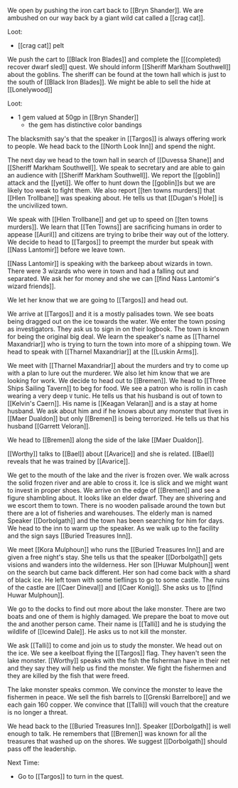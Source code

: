 We open by pushing the iron cart back to [[Bryn Shander]]. We are ambushed on our way back by a giant wild cat called a [[crag cat]]. 

Loot:
- [[crag cat]] pelt

We push the cart to [[Black Iron Blades]] and complete the [[(completed) recover dwarf sled]] quest. We should inform [[Sheriff Markham Southwell]] about the goblins. The sheriff can be found at the town hall which is just to the south of [[Black Iron Blades]]. We might be able to sell the hide at [[Lonelywood]]

Loot:
- 1 gem valued at 50gp in [[Bryn Shander]]
	- the gem has distinctive color bandings

The blacksmith say's that the speaker in [[Targos]] is always offering work to people. We head back to the [[North Look Inn]] and spend the night.

The next day we head to the town hall in search of [[Duvessa Shane]] and [[Sheriff Markham Southwell]]. We speak to secretary and are able to gain an audience with [[Sheriff Markham Southwell]]. We report the [[goblin]] attack and the [[yeti]]. We offer to hunt down the [[goblin]]s but we are likely too weak to fight them. We also report [[ten towns murders]] that [[Hlen Trollbane]] was speaking about. He tells us that [[Dugan's Hole]] is the uncivilized town.

We speak with [[Hlen Trollbane]] and get up to speed on [[ten towns murders]]. We learn that [[Ten Towns]] are sacrificing humans in order to appease [[Auril]] and citizens are trying to bribe their way out of the lottery. We decide to head to [[Targos]] to preempt the murder but speak with [[Nass Lantomir]] before we leave town.

[[Nass Lantomir]] is speaking with the barkeep about wizards in town. There were 3 wizards who were in town and had a falling out and separated. We ask her for money and she we can [[find Nass Lantomir's wizard friends]]. 

We let her know that we are going to [[Targos]] and head out.

We arrive at [[Targos]] and it is a mostly palisades town. We see boats being dragged out on the ice towards the water. We enter the town posing as investigators. They ask us to sign in on their logbook. The town is known for being the original big deal. We learn the speaker's name as [[Tharnel Maxandriar]] who is trying to turn the town into more of a shipping town. We head to speak with [[Tharnel Maxandriar]] at the [[Luskin Arms]].

We meet with [[Tharnel Maxandriar]] about the murders and try to come up with a plan to lure out the murderer. We also let him know that we are looking for work. We decide to head out to [[Bremen]]. We head to [[Three Ships Sailing Tavern]] to beg for food. We see a patron who is rollin in cash wearing a very deep `V` tunic. He tells us that his husband is out of town to [[Kelvin's Caern]]. His name is [[Keagan Velaran]] and is a stay at home husband. We ask about him and if he knows about any monster that lives in [[Maer Dualdon]] but only [[Bremen]] is being terrorized. He tells us that his husband [[Garrett Veloran]].

We head to [[Bremen]] along the side of the lake [[Maer Dualdon]]. 

[[Worthy]] talks to [[Bael]] about [[Avarice]] and she is related. [[Bael]] reveals that he was trained by [[Avarice]].

We get to the mouth of the lake and the river is frozen over. We walk across the solid frozen river and are able to cross it. Ice is slick and we might want to invest in proper shoes. We arrive on the edge of [[Bremen]] and see a figure shambling about. It looks like an elder dwarf. They are shivering and we escort them to town. There is no wooden palisade around the town but there are a lot of fisheries and warehouses. The elderly man is named Speaker [[Dorbolgath]] and the town has been searching for him for days. We head to the inn to warm up the speaker. As we walk up to the facility and the sign says [[Buried Treasures Inn]].

We meet [[Kora Mulphoun]] who runs the [[Buried Treasures Inn]] and are given a free night's stay. She tells us that the speaker [[Dorbolgath]] gets visions and wanders into the wilderness. Her son [[Huwar Mulphoun]] went on the search but came back different. Her son had come back with a shard of black ice. He left town with some tieflings to go to some castle. The ruins of the castle are [[Caer Dineval]] and [[Caer Konig]]. She asks us to [[find Huwar Mulphoun]].

We go to the docks to find out more about the lake monster. There are two boats and one of them is highly damaged. We prepare the boat to move out the and another person came. Their name is [[Talli]] and he is studying the wildlife of [[Icewind Dale]]. He asks us to not kill the monster.

We ask [[Talli]] to come and join us to study the monster. We head out on the ice. We see a keelboat flying the [[Targos]] flag. They haven't seen the lake monster. [[Worthy]] speaks with the fish the fisherman have in their net and they say they will help us find the monster. We fight the fishermen and they are killed by the fish that were freed.

The lake monster speaks common. We convince the monster to leave the fishermen in peace. We sell the fish barrels to [[Grenski Barrelbore]] and we each gain 160 copper. We convince that [[Talli]] will vouch that the creature is no longer a threat.

We head back to the [[Buried Treasures Inn]]. Speaker [[Dorbolgath]] is well enough to talk. He remembers that [[Bremen]] was known for all the treasures that washed up on the shores. We suggest [[Dorbolgath]] should pass off the leadership.

 Next Time:
- Go to [[Targos]] to turn in the quest.